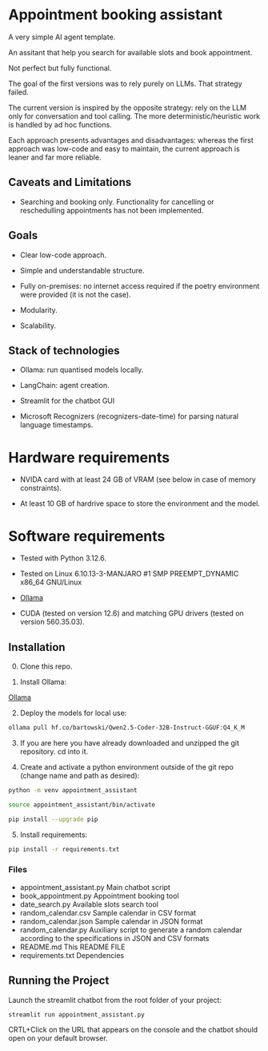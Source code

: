 # Appointment booking assistant

A very simple AI agent template.

An assitant that help you search for available slots and book appointment.

Not perfect but fully functional.

The goal of the first versions was to rely purely on LLMs. That strategy failed.

The current version is inspired by the opposite strategy: rely on the LLM only for conversation and tool calling. The more deterministic/heuristic work is handled by ad hoc functions.

Each approach presents advantages and disadvantages: whereas the first approach was low-code and easy to maintain, the current approach is leaner and far more reliable.

## Caveats and Limitations

- Searching and booking only. Functionality for cancelling or reschedulling appointments has not been implemented.

## Goals

- Clear low-code approach.

- Simple and understandable structure.

- Fully on-premises: no internet access required if the poetry environment were provided (it is not the case).

- Modularity.

- Scalability.

## Stack of technologies

- Ollama: run quantised models locally.

- LangChain: agent creation.

- Streamlit for the chatbot GUI

- Microsoft Recognizers (recognizers-date-time) for parsing natural language timestamps.

# Hardware requirements

- NVIDA card with at least 24 GB of VRAM (see below in case of memory constraints).

- At least 10 GB of hardrive space to store the environment and the model.

# Software requirements

- Tested with Python 3.12.6.

- Tested on Linux 6.10.13-3-MANJARO #1 SMP PREEMPT_DYNAMIC x86_64 GNU/Linux

- [Ollama](https://github.com/ollama/ollama/blob/main/docs/linux.md)

- CUDA (tested on version 12.6) and matching GPU drivers (tested on version 560.35.03).

## Installation

0. Clone this repo.

1. Install Ollama:

[Ollama](https://github.com/ollama/ollama)

2. Deploy the models for local use:

```bash
ollama pull hf.co/bartowski/Qwen2.5-Coder-32B-Instruct-GGUF:Q4_K_M
```

3. If you are here you have already downloaded and unzipped the git repository. cd into it.

4. Create and activate a python environment outside of the git repo (change name and path as desired):

```bash
python -m venv appointment_assistant
```
```bash
source appointment_assistant/bin/activate
```
```bash
pip install --upgrade pip
```

5. Install requirements:

```bash
pip install -r requirements.txt
```

### Files

- appointment_assistant.py      Main chatbot script
- book_appointment.py           Appointment booking tool
- date_search.py                Available slots search tool
- random_calendar.csv           Sample calendar in CSV format
- random_calendar.json          Sample calendar in JSON format
- random_calendar.py            Auxiliary script to generate a random calendar according to the specifications in JSON and CSV formats
- README.md                     This README FILE
- requirements.txt              Dependencies


## Running the Project

Launch the streamlit chatbot from the root folder of your project:

```bash
streamlit run appointment_assistant.py
```

CRTL+Click on the URL that appears on the console and the chatbot should open on your default browser.
